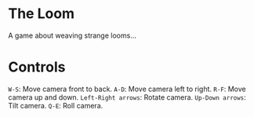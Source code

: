 # The Loom
A game about weaving strange looms...

# Controls
`W-S`: Move camera front to back.
`A-D`: Move camera left to right.
`R-F`: Move camera up and down.
`Left-Right arrows`: Rotate camera.
`Up-Down arrows`: Tilt camera.
`Q-E`: Roll camera.
